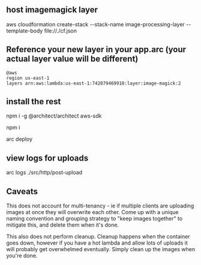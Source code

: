 ## host imagemagick layer

aws cloudformation create-stack --stack-name image-processing-layer --template-body file://./cf.json

## Reference your new layer in your app.arc (your actual layer value will be different)

```
@aws
region us-east-1
layers arn:aws:lambda:us-east-1:742079469910:layer:image-magick:2
```

## install the rest

npm i -g @architect/architect aws-sdk

npm i

arc deploy

## view logs for uploads

arc logs ./src/http/post-upload

## Caveats

This does not account for multi-tenancy - ie if multiple clients are uploading images at once they will overwrite each other. Come up with a unique naming convention and grouping strategy to "keep images together" to mitigate this, and delete them when it's done.

This also does not perform cleanup. Cleanup happens when the container goes down, however if you have a hot lambda and allow lots of uploads it will probably get overwhelmed eventually. Simply clean up the images when you're done.
